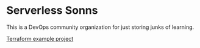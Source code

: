# Serverless Sonns

This is a DevOps community organization for just storing junks of learning.

[Terraform example project](https://github.com/brikis98/terraform-up-and-running-code)
